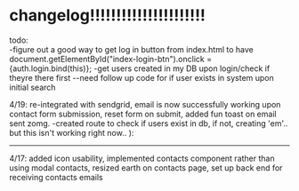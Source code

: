 # changelog!!!!!!!!!!!!!!!!!!!!!!

todo:  
-figure out a good way to get log in button from index.html to have document.getElementById("index-login-btn").onclick = {auth.login.bind(this)};
-get users created in my DB upon login/check if theyre there first
--need follow up code for if user exists in system upon initial search


 4/19: re-integrated with sendgrid, email is now successfully working upon contact form submission, reset form on submit, added fun toast on email sent zomg.
 -created route to check if users exist in db, if not, creating 'em'.. but this isn't working right now.. ):

------
4/17: added icon usability, implemented contacts component rather than using modal contacts, resized earth on contacts page, set up back end for receiving contacts emails
